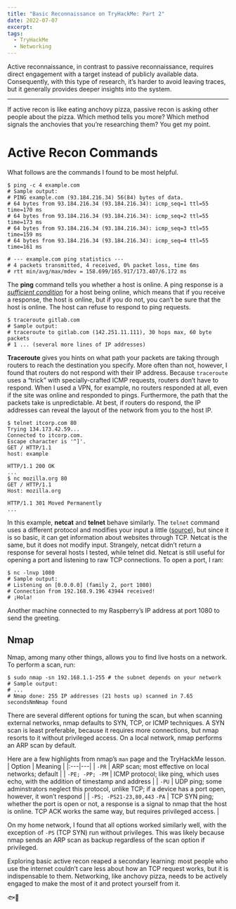 ```yaml
---
title: "Basic Reconnaissance on TryHackMe: Part 2"
date: 2022-07-07
excerpt: 
tags:
  - TryHackMe
  - Networking
---
```


Active reconnaissance, in contrast to passive reconnaissance, requires direct engagement with a target instead of publicly available data. Consequently, with this type of research, it’s harder to avoid leaving traces, but it generally provides deeper insights into the system. 

---

If active recon is like eating anchovy pizza, passive recon is asking other people about the pizza. Which method tells you more? Which method signals the anchovies that you’re researching them? You get my point.

# Active Recon Commands

What follows are the commands I found to be most helpful.

```shell
$ ping -c 4 example.com
# Sample output:
# PING example.com (93.184.216.34) 56(84) bytes of data.
# 64 bytes from 93.184.216.34 (93.184.216.34): icmp_seq=1 ttl=55 time=170 ms
# 64 bytes from 93.184.216.34 (93.184.216.34): icmp_seq=2 ttl=55 time=173 ms
# 64 bytes from 93.184.216.34 (93.184.216.34): icmp_seq=3 ttl=55 time=159 ms
# 64 bytes from 93.184.216.34 (93.184.216.34): icmp_seq=4 ttl=55 time=161 ms

# --- example.com ping statistics ---
# 4 packets transmitted, 4 received, 0% packet loss, time 6ms
# rtt min/avg/max/mdev = 158.699/165.917/173.407/6.172 ms
```

The **ping** command tells you whether a host is online. A ping response is a [*sufficient condition*](https://www.merriam-webster.com/dictionary/sufficient%20condition) for a host being online, which means that if you receive a response, the host is online, but if you do not, you can’t be sure that the host is online. The host can refuse to respond to ping requests.

```shell
$ traceroute gitlab.com
# Sample output:
# traceroute to gitlab.com (142.251.11.111), 30 hops max, 60 byte packets
# 1 ... (several more lines of IP addresses)
```

**Traceroute** gives you hints on what path your packets are taking through routers to reach the destination you specify. More often than not, however, I found that routers do not respond with their IP address. Because `traceroute` uses a “trick” with specially-crafted ICMP requests, routers don’t have to respond. When I used a VPN, for example, no routers responded at all, even if the site was online and responded to pings. Furthermore, the path that the packets take is unpredictable. At best, if routers do respond, the IP addresses can reveal the layout of the network from you to the host IP.

```shell
$ telnet itcorp.com 80
Trying 134.173.42.59...
Connected to itcorp.com.
Escape character is '^]'.
GET / HTTP/1.1
host: example

HTTP/1.1 200 OK
...
$ nc mozilla.org 80
GET / HTTP/1.1
Host: mozilla.org

HTTP/1.1 301 Moved Permanently
...
```

In this example, **netcat** and **telnet** behave similarly. The `telnet` command uses a different protocol and modifies your input a little ([source](https://superuser.com/questions/1461609/what-is-the-difference-between-telnet-and-netcat)), but since it is so basic, it can get information about websites through TCP. Netcat is the same, but it does not modify input. Strangely, netcat didn’t return a response for several hosts I tested, while telnet did. Netcat is still useful for opening a port and listening to raw TCP connections. To open a port, I ran:

```shell
$ nc -lnvp 1080
# Sample output:
# Listening on [0.0.0.0] (family 2, port 1080)
# Connection from 192.168.9.196 43944 received!
# ¡Hola!
```

Another machine connected to my Raspberry’s IP address at port 1080 to send the greeting.

## Nmap

Nmap, among many other things, allows you to find live hosts on a network. To perform a scan, run:

```shell
$ sudo nmap -sn 192.168.1.1-255 # the subnet depends on your network
# Sample output:
# ...
# Nmap done: 255 IP addresses (21 hosts up) scanned in 7.65 secondsNmNmap found 
```

There are several different options for tuning the scan, but when scanning external networks, nmap defaults to SYN, TCP, or ICMP techniques. A SYN scan is least preferable, because it requires more connections, but nmap resorts to it without privileged access. On a local network, nmap performs an ARP scan by default. 

Here are a few highlights from nmap’s `man` page and the TryHackMe lesson.
| Option | Meaning |
|:---|---|
| `-PR` | ARP scan; most effective on local networks; default |
| `-PE; -PP; -PM` | ICMP protocol; like ping, which uses echo, with the addition of timestamp and address |
| `-PU` | UDP ping; some adminstrators neglect this protocol, unlike TCP; if a device has a port open, however, it won’t respond |
| `-PS; -PS21-23,80,443` `-PA` | TCP SYN ping; whether the port is open or not, a response is a signal to nmap that the host is online. TCP ACK works the same way, but requires privileged access. |

On my home network, I found that all options worked similarly well, with the exception of `-PS` (TCP SYN) run without privileges. This was likely because nmap sends an ARP scan as backup regardless of the scan option if privileged.



Exploring basic active recon reaped a secondary learning: most people who use the internet couldn’t care less about how an TCP request works, but it is indispensable to them. Networking, like anchovy pizza, needs to be actively engaged to make the most of it and protect yourself from it. 

🐟🍕

